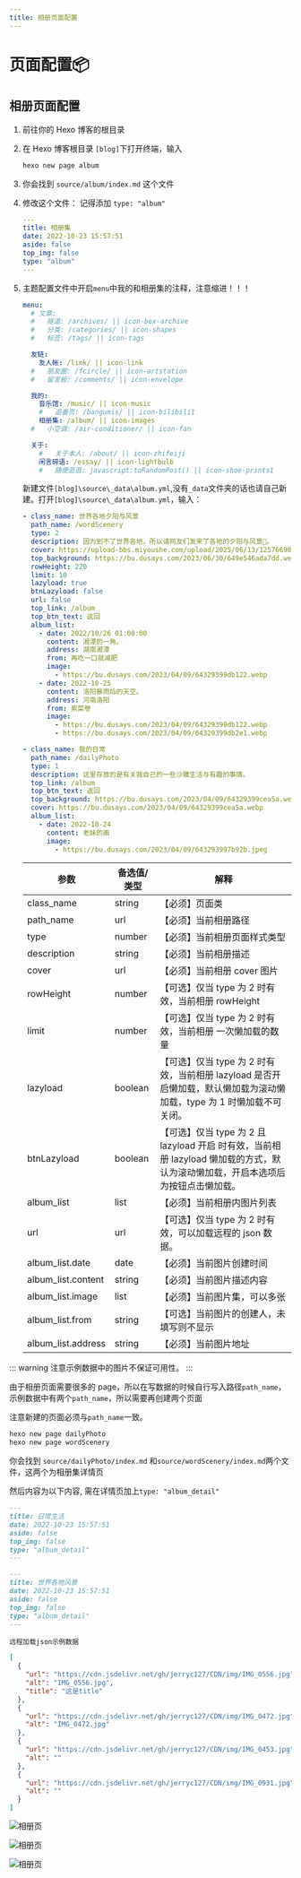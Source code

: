 ```yaml
---
title: 相册页面配置
---
```

# 页面配置📦
## 相册页面配置

1. 前往你的 Hexo 博客的根目录

2. 在 Hexo 博客根目录 `[blog]`下打开终端，输入
    ```bash
    hexo new page album
    ```

3. 你会找到 `source/album/index.md` 这个文件

4. 修改这个文件：
   记得添加 `type: "album"`
    ```yml 
    ---
    title: 相册集
    date: 2022-10-23 15:57:51
    aside: false
    top_img: false
    type: "album"
    ---
    ```

5. 主题配置文件中开启`menu`中我的和相册集的注释，注意缩进！！！
    ```yml
    menu:
      # 文章:
      #   隧道: /archives/ || icon-box-archive
      #   分类: /categories/ || icon-shapes
      #   标签: /tags/ || icon-tags

      友链:
        友人帐: /link/ || icon-link
      #   朋友圈: /fcircle/ || icon-artstation
      #   留言板: /comments/ || icon-envelope

      我的:
        音乐馆: /music/ || icon-music
        #   追番页: /bangumis/ || icon-bilibili1
        相册集: /album/ || icon-images
      #   小空调: /air-conditioner/ || icon-fan

      关于:
        #   关于本人: /about/ || icon-zhifeiji
        闲言碎语: /essay/ || icon-lightbulb
        #   随便逛逛: javascript:toRandomPost() || icon-shoe-prints1
    ```

    新建文件`[blog]\source\_data\album.yml`,没有`_data`文件夹的话也请自己新建。打开`[blog]\source\_data\album.yml`，输入：

    ```yml
    - class_name: 世界各地夕阳与风景
      path_name: /wordScenery
      type: 2
      description: 因为到不了世界各地，所以请网友们发来了各地的夕阳与风景🌇。
      cover: https://upload-bbs.miyoushe.com/upload/2025/06/13/125766904/2cf2b6aea07bba089d0d17c4fea72d1b_5366629137934368264.png
      top_background: https://bu.dusays.com/2023/06/30/649e546ada7dd.webp
      rowHeight: 220
      limit: 10
      lazyload: true
      btnLazyload: false
      url: false
      top_link: /album
      top_btn_text: 返回
      album_list:
        - date: 2022/10/26 01:00:00
          content: 湘潭的一角。
          address: 湖南湘潭
          from: 再吃一口就减肥
          image:
            - https://bu.dusays.com/2023/04/09/64329399db122.webp
        - date: 2022-10-25
          content: 洛阳暴雨后的天空。
          address: 河南洛阳
          from: 紫菜卷
          image:
            - https://bu.dusays.com/2023/04/09/64329399db122.webp
            - https://bu.dusays.com/2023/04/09/64329399db2e1.webp

    - class_name: 我的日常
      path_name: /dailyPhoto
      type: 1
      description: 这里存放的是有关我自己的一些沙雕生活与有趣的事情。
      top_link: /album
      top_btn_text: 返回
      top_background: https://bu.dusays.com/2023/04/09/64329399cea5a.webp
      cover: https://bu.dusays.com/2023/04/09/64329399cea5a.webp
      album_list:
        - date: 2022-10-24
          content: 老妹的画
          image:
            - https://bu.dusays.com/2023/04/09/643293997b92b.jpeg
    ```

    | 参数               | 备选值/类型 | 解释                                                         |
    | ------------------ | ----------- | ------------------------------------------------------------ |
    | class_name         | string      | 【必须】页面类                                               |
    | path_name          | url         | 【必须】当前相册路径                                         |
    | type               | number      | 【必须】当前相册页面样式类型                                 |
    | description        | string      | 【必须】当前相册描述                                         |
    | cover              | url         | 【必须】当前相册 cover 图片                                  |
    | rowHeight          | number      | 【可选】仅当 type 为 2 时有效，当前相册 rowHeight            |
    | limit              | number      | 【可选】仅当 type 为 2 时有效，当前相册 一次懒加载的数量     |
    | lazyload           | boolean     | 【可选】仅当 type 为 2 时有效，当前相册 lazyload 是否开启懒加载，默认懒加载为滚动懒加载，type 为 1 时懒加载不可关闭。 |
    | btnLazyload        | boolean     | 【可选】仅当 type 为 2 且 lazyload 开启 时有效，当前相册 lazyload 懒加载的方式，默认为滚动懒加载，开启本选项后为按钮点击懒加载。 |
    | album_list         | list        | 【必须】当前相册内图片列表                                   |
    | url                | url         | 【可选】仅当 type 为 2 时有效，可以加载远程的 json 数据。    |
    | album_list.date    | date        | 【必须】当前图片创建时间                                     |
    | album_list.content | string      | 【必须】当前图片描述内容                                     |
    | album_list.image   | list        | 【必须】当前图片集，可以多张                                 |
    | album_list.from    | string      | 【可选】当前图片的创建人，未填写则不显示                     |
    | album_list.address | string      | 【必须】当前图片地址                                         |

::: warning
注意示例数据中的图片不保证可用性。
:::

由于相册页面需要很多的 page，所以在写数据的时候自行写入路径`path_name`，示例数据中有两个`path_name`，所以需要再创建两个页面

注意新建的页面必须与`path_name`一致。

```bash
hexo new page dailyPhoto
hexo new page wordScenery
```

你会找到 `source/dailyPhoto/index.md` 和`source/wordScenery/index.md`两个文件，这两个为相册集详情页

然后内容为以下内容, 需在详情页加上`type: "album_detail"`

```MARKDOWN
---
title: 日常生活
date: 2022-10-23 15:57:51
aside: false
top_img: false
type: "album_detail"
---
```

```MARKDOWN
---
title: 世界各地风景
date: 2022-10-23 15:57:51
aside: false
top_img: false
type: "album_detail"
---
```

`远程加载json示例数据`

```json
[
  {
    "url": "https://cdn.jsdelivr.net/gh/jerryc127/CDN/img/IMG_0556.jpg",
    "alt": "IMG_0556.jpg",
    "title": "这是title"
  },
  {
    "url": "https://cdn.jsdelivr.net/gh/jerryc127/CDN/img/IMG_0472.jpg",
    "alt": "IMG_0472.jpg"
  },
  {
    "url": "https://cdn.jsdelivr.net/gh/jerryc127/CDN/img/IMG_0453.jpg",
    "alt": ""
  },
  {
    "url": "https://cdn.jsdelivr.net/gh/jerryc127/CDN/img/IMG_0931.jpg",
    "alt": ""
  }
]
```

![相册页](https://img02.anheyu.com/adminuploads/1/2023/04/09/64326458a0f01.png!blogimg)

![相册页](https://img02.anheyu.com/adminuploads/1/2023/04/19/643f4351c8245.webp!blogimg)

![相册页](https://img02.anheyu.com/adminuploads/1/2023/04/19/643f42162d2f4.webp!blogimg)
